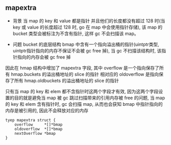 ##  mapextra

* 背景
当 map 的 key 和 value 都是指针 并且他们的长度都没有超过 128 时(当 key 或 value 的长度超过 128 时, go 在 map 中会使用指针存储), 该 map 的 bucket 类型会被标注为不含有指针, 这样 gc 不会扫描该 map。

* 问题
bucket 的底层结构 bmap 中含有一个指向溢出桶的指针(uintptr类型, uintptr指针指向的内存不保证不会被 gc free 掉), 当 gc 不扫描该结构时, 该指针指向的内存会被 gc free 掉

因此在 hmap 结构中增加了 mapextra 字段, 其中 overflow 是一个指向保存了所有 hmap.buckets 的溢出桶地址的 slice 的指针
相对应的 oldoverflow 是指向保存了所有 hmap.oldbuckets 的溢出桶地址的 slice 的指针

只有当 map 的 key 和 elem 都不含指针时这两个字段才有效, 因为这两个字段设置的目的就是避免当 map 被 gc 跳过扫描带来的引用内存被 free 的问题, 当 map 的 key 和 elem 含有指针时, gc 会扫描 map, 从而也会获知 bmap 中指针指向的内存是被引用的, 因此不会释放对应的内存

```shell
tyep mapextra struct {
	overflow     *[]*bmap
	oldoverflow  *[]*bmap
	nextOverflow *bmap
}
```
